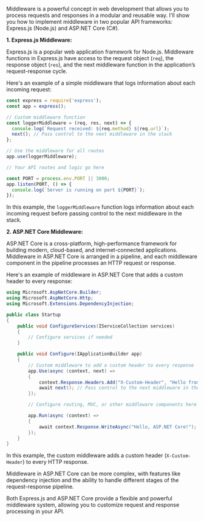 Middleware is a powerful concept in web development that allows you to process requests and responses in a modular and reusable way. I'll show you how to implement middleware in two popular API frameworks: Express.js (Node.js) and ASP.NET Core (C#).

**1. Express.js Middleware:**

Express.js is a popular web application framework for Node.js. Middleware functions in Express.js have access to the request object (`req`), the response object (`res`), and the next middleware function in the application’s request-response cycle.

Here's an example of a simple middleware that logs information about each incoming request:

```javascript
const express = require('express');
const app = express();

// Custom middleware function
const loggerMiddleware = (req, res, next) => {
  console.log(`Request received: ${req.method} ${req.url}`);
  next(); // Pass control to the next middleware in the stack
};

// Use the middleware for all routes
app.use(loggerMiddleware);

// Your API routes and logic go here

const PORT = process.env.PORT || 3000;
app.listen(PORT, () => {
  console.log(`Server is running on port ${PORT}`);
});
```

In this example, the `loggerMiddleware` function logs information about each incoming request before passing control to the next middleware in the stack.

**2. ASP.NET Core Middleware:**

ASP.NET Core is a cross-platform, high-performance framework for building modern, cloud-based, and internet-connected applications. Middleware in ASP.NET Core is arranged in a pipeline, and each middleware component in the pipeline processes an HTTP request or response.

Here's an example of middleware in ASP.NET Core that adds a custom header to every response:

```csharp
using Microsoft.AspNetCore.Builder;
using Microsoft.AspNetCore.Http;
using Microsoft.Extensions.DependencyInjection;

public class Startup
{
    public void ConfigureServices(IServiceCollection services)
    {
        // Configure services if needed
    }

    public void Configure(IApplicationBuilder app)
    {
        // Custom middleware to add a custom header to every response
        app.Use(async (context, next) =>
        {
            context.Response.Headers.Add("X-Custom-Header", "Hello from custom middleware");
            await next(); // Pass control to the next middleware in the pipeline
        });

        // Configure routing, MVC, or other middleware components here

        app.Run(async (context) =>
        {
            await context.Response.WriteAsync("Hello, ASP.NET Core!");
        });
    }
}
```

In this example, the custom middleware adds a custom header (`X-Custom-Header`) to every HTTP response.

Middleware in ASP.NET Core can be more complex, with features like dependency injection and the ability to handle different stages of the request-response pipeline.

Both Express.js and ASP.NET Core provide a flexible and powerful middleware system, allowing you to customize request and response processing in your API.